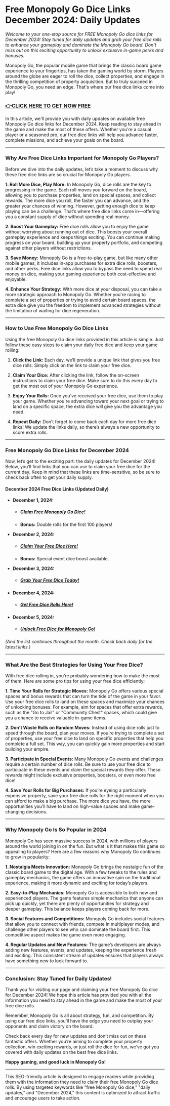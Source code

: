 # Free Monopoly Go Dice Links December 2024: Daily Updates

*Welcome to your one-stop source for FREE Monopoly Go dice links for December 2024! Stay tuned for daily updates and grab your free dice rolls to enhance your gameplay and dominate the Monopoly Go board. Don't miss out on this exciting opportunity to unlock exclusive in-game perks and bonuses.*

Monopoly Go, the popular mobile game that brings the classic board game experience to your fingertips, has taken the gaming world by storm. Players around the globe are eager to roll the dice, collect properties, and engage in the thrilling competition of property acquisition. But to truly succeed in Monopoly Go, you need an edge. That's where our free dice links come into play!

### [👉CLICK HERE TO GET NOW FREE](https://freeforyou.xyz/monopoly/go/)

In this article, we'll provide you with daily updates on available free Monopoly Go dice links for December 2024. Keep reading to stay ahead in the game and make the most of these offers. Whether you're a casual player or a seasoned pro, our free dice links will help you advance faster, complete missions, and achieve your goals on the board.

---

### **Why Are Free Dice Links Important for Monopoly Go Players?**

Before we dive into the daily updates, let’s take a moment to discuss why these free dice links are so crucial for Monopoly Go players.

**1. Roll More Dice, Play More:**
In Monopoly Go, dice rolls are the key to progressing in the game. Each roll moves you forward on the board, allowing you to purchase properties, land on special spaces, and collect rewards. The more dice you roll, the faster you can advance, and the greater your chances of winning. However, getting enough dice to keep playing can be a challenge. That’s where free dice links come in—offering you a constant supply of dice without spending real money.

**2. Boost Your Gameplay:**
Free dice rolls allow you to enjoy the game without worrying about running out of dice. This boosts your overall gameplay experience and keeps things exciting. You can continue making progress on your board, building up your property portfolio, and competing against other players without restrictions.

**3. Save Money:**
Monopoly Go is a free-to-play game, but like many other mobile games, it includes in-app purchases for extra dice rolls, boosters, and other perks. Free dice links allow you to bypass the need to spend real money on dice, making your gaming experience both cost-effective and enjoyable.

**4. Enhance Your Strategy:**
With more dice at your disposal, you can take a more strategic approach to Monopoly Go. Whether you're racing to complete a set of properties or trying to avoid certain board spaces, the extra dice give you the freedom to implement advanced strategies without the limitation of waiting for dice regeneration.

---

### **How to Use Free Monopoly Go Dice Links**

Using the free Monopoly Go dice links provided in this article is simple. Just follow these easy steps to claim your daily free dice and keep your game rolling:

1. **Click the Link:** Each day, we’ll provide a unique link that gives you free dice rolls. Simply click on the link to claim your free dice.

2. **Claim Your Dice:** After clicking the link, follow the on-screen instructions to claim your free dice. Make sure to do this every day to get the most out of your Monopoly Go experience.

3. **Enjoy Your Rolls:** Once you’ve received your free dice, use them to play your game. Whether you're advancing toward your next goal or trying to land on a specific space, the extra dice will give you the advantage you need.

4. **Repeat Daily:** Don’t forget to come back each day for more free dice links! We update the links daily, so there’s always a new opportunity to score extra rolls.

---

### **Free Monopoly Go Dice Links for December 2024**

Now, let’s get to the exciting part: the daily updates for December 2024! Below, you’ll find links that you can use to claim your free dice for the current day. Keep in mind that these links are time-sensitive, so be sure to check back often to get your daily supply.

#### **December 2024 Free Dice Links** (Updated Daily)

- **December 1, 2024:**
  - ##### [Claim Free Monopoly Go Dice!](https://freeforyou.xyz/monopoly/go/)
  - **Bonus:** Double rolls for the first 100 players!
  
- **December 2, 2024:**
  - ##### [Claim Your Free Dice Here!](https://freeforyou.xyz/monopoly/go/)
  - **Bonus:** Special event dice boost available.

- **December 3, 2024:**
  - ##### [Grab Your Free Dice Today!](https://freeforyou.xyz/monopoly/go/)

- **December 4, 2024:**
  - ##### [Get Free Dice Rolls Here!](https://freeforyou.xyz/monopoly/go/)

- **December 5, 2024:**
  - ##### [Unlock Free Dice for Monopoly Go!](https://freeforyou.xyz/monopoly/go/)

*(And the list continues throughout the month. Check back daily for the latest links.)*

---

### **What Are the Best Strategies for Using Your Free Dice?**

With free dice rolling in, you’re probably wondering how to make the most of them. Here are some pro tips for using your free dice efficiently:

**1. Time Your Rolls for Strategic Moves:**
Monopoly Go offers various special spaces and bonus rewards that can turn the tide of the game in your favor. Use your free dice rolls to land on these spaces and maximize your chances of unlocking bonuses. For example, aim for spaces that offer extra rewards, such as the "Go to Jail" or "Community Chest" spaces, which could give you a chance to receive valuable in-game items.

**2. Don’t Waste Rolls on Random Moves:**
Instead of using dice rolls just to speed through the board, plan your moves. If you’re trying to complete a set of properties, use your free dice to land on specific properties that help you complete a full set. This way, you can quickly gain more properties and start building your empire.

**3. Participate in Special Events:**
Many Monopoly Go events and challenges require a certain number of dice rolls. Be sure to use your free dice to participate in these events and claim the special rewards they offer. These rewards might include exclusive properties, boosters, or even more free dice!

**4. Save Your Rolls for Big Purchases:**
If you’re eyeing a particularly expensive property, save your free dice rolls for the right moment when you can afford to make a big purchase. The more dice you have, the more opportunities you’ll have to land on high-value spaces and make game-changing decisions.

---

### **Why Monopoly Go Is So Popular in 2024**

Monopoly Go has seen massive success in 2024, with millions of players around the world joining in on the fun. But what is it that makes this game so appealing to players? Here are a few reasons why Monopoly Go continues to grow in popularity:

**1. Nostalgia Meets Innovation:**
Monopoly Go brings the nostalgic fun of the classic board game to the digital age. With a few tweaks to the rules and gameplay mechanics, the game offers an innovative spin on the traditional experience, making it more dynamic and exciting for today’s players.

**2. Easy-to-Play Mechanics:**
Monopoly Go is accessible to both new and experienced players. The game features simple mechanics that anyone can pick up quickly, yet there are plenty of opportunities for strategy and deeper gameplay. This balance keeps players coming back for more.

**3. Social Features and Competitions:**
Monopoly Go includes social features that allow you to connect with friends, compete in multiplayer modes, and challenge other players to see who can dominate the board first. This competitive aspect makes the game even more engaging.

**4. Regular Updates and New Features:**
The game’s developers are always adding new features, events, and updates, keeping the experience fresh and exciting. This consistent stream of updates ensures that players always have something new to look forward to.

---

### **Conclusion: Stay Tuned for Daily Updates!**

Thank you for visiting our page and claiming your free Monopoly Go dice for December 2024! We hope this article has provided you with all the information you need to stay ahead in the game and make the most of your free dice rolls.

Remember, Monopoly Go is all about strategy, fun, and competition. By using our free dice links, you’ll have the edge you need to outplay your opponents and claim victory on the board.

Check back every day for new updates and don’t miss out on these fantastic offers. Whether you’re aiming to complete your property collection, win exciting rewards, or just roll the dice for fun, we’ve got you covered with daily updates on the best free dice links.

**Happy gaming, and good luck in Monopoly Go!**

---

This SEO-friendly article is designed to engage readers while providing them with the information they need to claim their free Monopoly Go dice rolls. By using targeted keywords like "free Monopoly Go dice," "daily updates," and "December 2024," this content is optimized to attract traffic and encourage users to take action.
